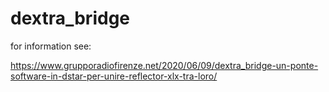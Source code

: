 # dextra_bridge

for information see:

https://www.grupporadiofirenze.net/2020/06/09/dextra_bridge-un-ponte-software-in-dstar-per-unire-reflector-xlx-tra-loro/